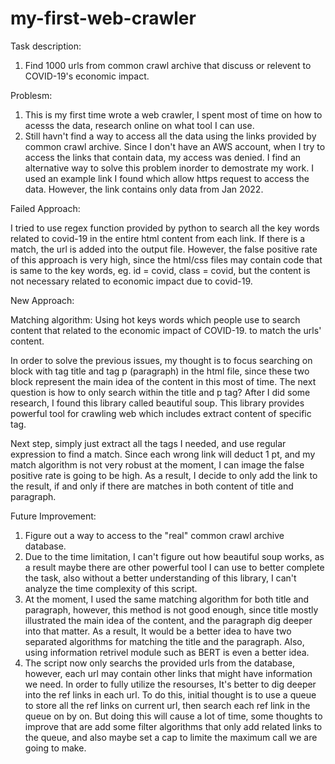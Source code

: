 # my-first-web-crawler

Task description:

1. Find 1000 urls from common crawl archive that discuss or relevent to COVID-19's economic impact.

Problesm:

1. This is my first time wrote a web crawler, I spent most of time on how to acesss the data, research online on what tool I can use.
2. Still havn't find a way to access all the data using the links provided by common crawl archive. Since I don't have an AWS account, when I try to access the links that contain data, my access was denied. I find an alternative way to solve this problem inorder to demostrate my work. I used an example link I found which allow https request to access the data. However, the link contains only data from Jan 2022.

Failed Approach:

I tried to use regex function provided by python to search all the key words related to covid-19 in the entire html content from each link. If there is a match, the url is added into the output file. However, the false positive rate of this approach is very high, since the html/css files may contain code that is same to the key words, eg. id = covid, class = covid, but the content is not necessary related to economic impact due to covid-19. 

New Approach:

Matching algorithm: Using hot keys words which people use to search content that related to the economic impact of COVID-19. to match the urls' content.

In order to solve the previous issues, my thought is to focus searching on block with tag title and tag p (paragraph) in the html file, since these two block represent the main idea of the content in this most of time. The next question is how to only search within the title and p tag? After I did some research, I found this library called beautiful soup. This library provides powerful tool for crawling web which includes extract content of specific tag. 

Next step, simply just extract all the tags I needed, and use regular expression to find a match. Since each wrong link will deduct 1 pt, and my match algorithm is not very robust at the moment, I can image the false positive rate is going to be high. As a result, I decide to only add the link to the result, if and only if there are matches in both content of title and paragraph.

Future Improvement:

1. Figure out a way to access to the "real" common crawl archive database.
2. Due to the time limitation, I can't figure out how beautiful soup works, as a result maybe there are other powerful tool I can use to better complete the task, also without a better understanding of this library, I can't analyze the time complexity of this script. 
2. At the moment, I used the same matching algorithm for both title and paragraph, however, this method is not good enough, since title mostly illustrated the main idea of the content, and the paragraph dig deeper into that matter. As a result, It would be a better idea to have two separated algorithms for matching the title and the paragraph. Also, using information retrivel module such as BERT is even a better idea.
3. The script now only searchs the provided urls from the database, however, each url may contain other links that might have information we need. In order to fully utilize the resourses, It's better to dig deeper into the ref links in each url. To do this, initial thought is to use a queue to store all the ref links on current url, then search each ref link in the queue on by on. But doing this will cause a lot of time, some thoughts to improve that are add some filter algorithms that only add related links to the queue, and also maybe set a cap to limite the maximum call we are going to make. 
